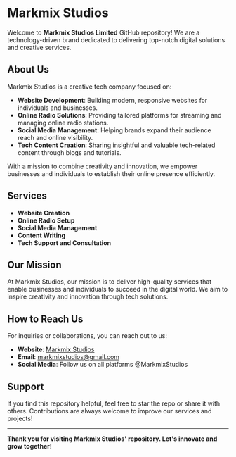# Markmix Studios

Welcome to **Markmix Studios Limited** GitHub repository! We are a technology-driven brand dedicated to delivering top-notch digital solutions and creative services.

## About Us
Markmix Studios is a creative tech company focused on:

- **Website Development**: Building modern, responsive websites for individuals and businesses.
- **Online Radio Solutions**: Providing tailored platforms for streaming and managing online radio stations.
- **Social Media Management**: Helping brands expand their audience reach and online visibility.
- **Tech Content Creation**: Sharing insightful and valuable tech-related content through blogs and tutorials.

With a mission to combine creativity and innovation, we empower businesses and individuals to establish their online presence efficiently.

## Services
- **Website Creation**  
- **Online Radio Setup**  
- **Social Media Management**  
- **Content Writing**  
- **Tech Support and Consultation**

## Our Mission
At Markmix Studios, our mission is to deliver high-quality services that enable businesses and individuals to succeed in the digital world. We aim to inspire creativity and innovation through tech solutions.

## How to Reach Us
For inquiries or collaborations, you can reach out to us:
- **Website**: [Markmix Studios](https://markmixstudios.blogspot.com)
- **Email**: markmixstudios@gmail.com
- **Social Media**: Follow us on all platforms @MarkmixStudios

## Support
If you find this repository helpful, feel free to star the repo or share it with others. Contributions are always welcome to improve our services and projects!

---
**Thank you for visiting Markmix Studios' repository. Let's innovate and grow together!**
